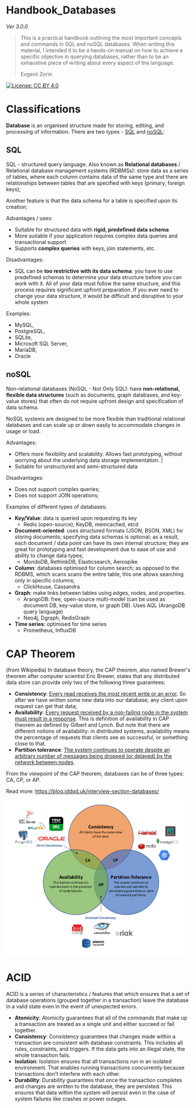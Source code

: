 # Handbook_Databases

*Ver 3.0.0*

> This is a practical handbook outlining the most important concepts and commands in SQL and noSQL databases. When writing this material, I intended it to be a hands-on manual on how to achieve a specific objective in querying databases, rather than to be an exhaustive piece of writing about every aspect of the language.
>
> Evgenii Zorin

[![License: CC BY 4.0](https://img.shields.io/badge/License-CC_BY_4.0-lightgrey.svg)](https://creativecommons.org/licenses/by/4.0/)


# Classifications

**Database** is an organised structure made for storing, editing, and processing of information. There are two types - [SQL](SQL.md) and [noSQL](noSQL.md):

## SQL

SQL - structured query language. Also known as **Relational databases** / Relational database management systems (RDBMSs): store data as a series of tables, where each column contains data of the same type and there are relationships between tables that are specified with keys (primary, foreign keys);

Another feature is that the data schema for a table is specified upon its creation; 

Advantages / uses:
- Suitable for structured data with **rigid, predefined data schema**
- More suitable if your application requires complex data queries and transactional support
- Supports **complex queries** with keys, join statements, etc.

Disadvantages:
- SQL can be **too restrictive with its data schema**: you have to use predefined schemas to determine your data structure before you can work with it. All of your data must follow the same structure, and this process requires significant upfront preparation. If you ever need to change your data structure, it would be difficult and disruptive to your whole system

Examples: 
- MySQL, 
- PostgreSQL, 
- SQLite, 
- Microsoft SQL Server, 
- MariaDB, 
- Oracle


## noSQL

Non-relational databases (NoSQL - Not Only SQL): have **non-relational, flexible data structures** (such as documents, graph databases, and key-value stores) that often do not require upfront design and specification of data schema. 

NoSQL systems are designed to be more flexible than traditional relational databases and can scale up or down easily to accommodate changes in usage or load.

Advantages:
- Offers more flexibility and scalability. Allows fast prototyping, without worrying about the underlying data storage implementation. |
- Suitable for unstructured and semi-structured data

Disadvantages:
- Does not support complex queries;
- Does not support JOIN operations;


Examples of different types of databases:
- **Key/Value**: data is queried upon requesting its key
  - Redis (open-source), KeyDB, memcached, etcd
- **Document-oriented**: uses structured formats (JSON, BSON, XML) for storing documents; specifying data schemas is optional; as a result, each document / data point can have its own internal structure; they are great for prototyping and fast development due to ease of use and ability to change data types; 
  - MondoDB, RethinkDB, Elasticsearch, Aerospike
- **Column**: databases optimised for column search; as opposed to the RDBMS, which scans scans the entire table, this one allows searching only in specific columns;
  - ClickHouse, Cassandra
- **Graph**: make links between tables using edges, nodes, and properties.
  - ArangoDB: free, open-source multi-model (can be used as document DB, key-value store, or graph DB). Uses AQL (ArangoDB query language)
  - Neo4j, Dgraph, RedisGraph
- **Time series**: optimised for time series
  - Prometheus, InfluxDB


# CAP Theorem

(from Wikipedia)
In database theory, the CAP theorem, also named Brewer's theorem after computer scientist Eric Brewer, states that any distributed data store can provide only two of the following three guarantees:

- **Consistency**: <u>Every read receives the most recent write or an error</u>. So after we have written some new data into our database, any client upon request can get that data;
- **Availability**: <u>Every request received by a non-failing node in the system must result in a response</u>. This is definition of availability in CAP theorem as defined by Gilbert and Lynch. But note that there are different notions of availability: in distributed systems, availability means the percentage of requests that clients see as successful, or something close to that.
- **Partition tolerance**: <u>The system continues to operate despite an arbitrary number of messages being dropped (or delayed) by the network between nodes</u>.

From the viewpoint of the CAP theorem, databases can be of three types: CA, CP, or AP.

Read more: https://blog.iddqd.uk/interview-section-databases/

<img src="Media/cap-theorem.png">

# ACID

ACID is a series of characteristics / features that which ensures that a set of database operations (grouped together in a transaction) leave the database in a valid state even in the event of unexpected errors.
- **Atomicity**: Atomicity guarantees that all of the commands that make up a transaction are treated as a single unit and either succeed or fail together.
- **Consistency**: Consistency guarantees that changes made within a transaction are consistent with database constraints. This includes all rules, constraints, and triggers. If the data gets into an illegal state, the whole transaction fails.
- **Isolation**: Isolation ensures that all transactions run in an isolated environment. That enables running transactions concurrently because transactions don’t interfere with each other.
- **Durability**: Durability guarantees that once the transaction completes and changes are written to the database, they are persisted. This ensures that data within the system will persist even in the case of system failures like crashes or power outages.


